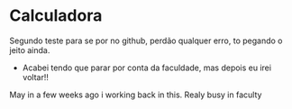 # Calculadora
Segundo teste para se por no github, perdão qualquer erro, to pegando o jeito ainda.

- Acabei tendo que parar por conta da faculdade, mas depois eu irei voltar!! 

May in a few weeks ago i working back in this. Realy busy in faculty
